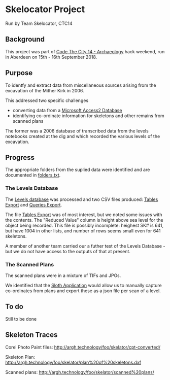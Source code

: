 # Skelocator Project
Run by Team Skelocator, CTC14

## Background
This project was part of [Code The City 14 - Archaeology](https://github.com/CodeTheCity/ctc14) hack weekend, run in Aberdeen on 15th - 16th September 2018.

## Purpose
To identfy and extract data from miscellaneous sources arising from the excavation of the Mither Kirk in 2006.

This addressed two specific challenges 
- converting data from a [Microsoft Access2 Database](Levels.mdb)
- identifying co-ordinate information for skeletons and other remains from scanned plans

The former was a 2006 database of transcribed data from the levels notebooks created at the dig and which recorded the various levels of the excavation. 

## Progress
The appropriate folders from the suplied data were identified and are documented in [folders.txt](folders.txt).

### The Levels Database
The [Levels database](Levels.mdb) was processed and two CSV files produced: [Tables Export](Levels_Table_export.csv) and [Queries Export](Levels_query_export.csv). 

The file [Tables Export](Levels_Table_export.csv) was of most interest, but we noted some issues with the contents. 
The "Reduced Value" column is height above sea level for the object being recorded. This file is possibly incomplete: heighest SK# is 641, but have 1004 in other lists, and number of rows seems small even for 641 skeletons. 

A member of another team carried our a futher test of the Levels Database - but we do not have access to the outputs of that at present. 

### The Scanned Plans
The scanned plans were in a mixture of TIFs and JPGs. 

We identified that the [Sloth Application](https://github.com/cvhciKIT/sloth) would allow us to manually capture co-ordinates from plans and export these as a json file per scan of a level.

## To do

Still to be done

## Skeleton Traces

Corel Photo Paint files: http://argh.technology/foo/skelator/cpt-converted/

Skeleton Plan: http://argh.technology/foo/skelator/plan%20of%20skeletons.dxf

Scanned plans: http://argh.technology/foo/skelator/scanned%20plans/
